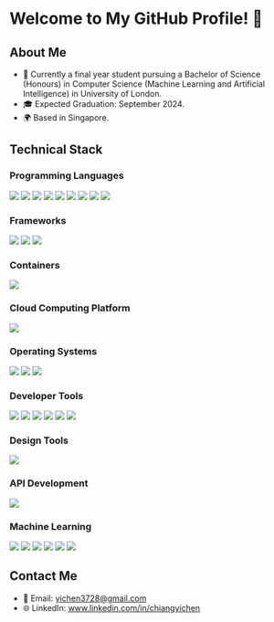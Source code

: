 # Welcome to My GitHub Profile! 👋

## About Me
- 🌟 Currently a final year student pursuing a Bachelor of Science (Honours) in Computer Science (Machine Learning and Artificial Intelligence) in University of London.
- 🎓 Expected Graduation: September 2024.
- 🌍 Based in Singapore.

## Technical Stack

### Programming Languages
<p>
  <img src="https://img.shields.io/badge/python-3670A0?style=for-the-badge&logo=python&logoColor=ffdd54">
  <img src="https://img.shields.io/badge/HTML-E34F26?style=for-the-badge&logo=html5&logoColor=white">
  <img src="https://img.shields.io/badge/CSS-1572B6?style=for-the-badge&logo=css3&logoColor=white">
  <img src="https://img.shields.io/badge/javascript-F7DF1E?style=for-the-badge&logo=javascript&logoColor=black">
  <img src="https://img.shields.io/badge/SQL-4479A1?style=for-the-badge&logo=mysql&logoColor=white">
  <img src="https://img.shields.io/badge/c++-%2300599C?style=for-the-badge&logo=c%2B%2B&logoColor=white">
  <img src="https://img.shields.io/badge/Java-007396?style=for-the-badge&logo=java&logoColor=white">
  <img src="https://img.shields.io/badge/Go-00ADD8?style=for-the-badge&logo=go&logoColor=white">
  <img src="https://img.shields.io/badge/MongoDB-47A248?style=for-the-badge&logo=mongodb&logoColor=white">
</p>

### Frameworks
<p>
  <img src="https://img.shields.io/badge/ExpressJS-000000?style=for-the-badge&logo=express&logoColor=white">
  <img src="https://img.shields.io/badge/Node.js-339933?style=for-the-badge&logo=node.js&logoColor=white">
  <img src="https://img.shields.io/badge/Flask-000000?style=for-the-badge&logo=flask&logoColor=white">
</p>

### Containers
<p>
  <img src="https://img.shields.io/badge/Docker-2496ED?style=for-the-badge&logo=docker&logoColor=white">
</p>

### Cloud Computing Platform
<p>
  <img src="https://img.shields.io/badge/Microsoft%20Azure-0089D6?style=for-the-badge&logo=microsoft%20azure&logoColor=white">
</p>

### Operating Systems
<p>
  <img src="https://img.shields.io/badge/Windows-0078D6?style=for-the-badge&logo=windows&logoColor=white">
  <img src="https://img.shields.io/badge/MacOS-000000?style=for-the-badge&logo=apple&logoColor=white">
  <img src="https://img.shields.io/badge/Ubuntu-E95420?style=for-the-badge&logo=ubuntu&logoColor=white">
</p>

### Developer Tools
<p>
  <img src="https://img.shields.io/badge/Git-F05032?style=for-the-badge&logo=git&logoColor=white">
  <img src="https://img.shields.io/badge/GitHub-181717?style=for-the-badge&logo=github&logoColor=white">
  <img src="https://img.shields.io/badge/VS%20Code-007ACC?style=for-the-badge&logo=visual%20studio%20code&logoColor=white">
  <img src="https://img.shields.io/badge/Visual%20Studio%202022-5C2D91?style=for-the-badge&logo=visual%20studio&logoColor=white">
  <img src="https://img.shields.io/badge/Bash-4EAA25?style=for-the-badge&logo=gnu%20bash&logoColor=white">
  <img src="https://img.shields.io/badge/Jupyter-Notebook-F37626?style=for-the-badge&logo=jupyter&logoColor=white">
</p>

### Design Tools
<p>
  <img src="https://img.shields.io/badge/Figma-F24E1E?style=for-the-badge&logo=figma&logoColor=white">
</p>

### API Development
<p>
  <img src="https://img.shields.io/badge/Postman-FF6C37?style=for-the-badge&logo=postman&logoColor=white">
</p>

### Machine Learning
<p>
  <img src="https://img.shields.io/badge/TensorFlow-FF6F00?style=for-the-badge&logo=tensorflow&logoColor=white">
  <img src="https://img.shields.io/badge/Keras-D00000?style=for-the-badge&logo=keras&logoColor=white">
  <img src="https://img.shields.io/badge/OpenCV-5C3EE8?style=for-the-badge&logo=opencv&logoColor=white">
  <img src="https://img.shields.io/badge/Natural%20Language%20Processing-1572B6?style=for-the-badge&logo=natural%20language%20processing&logoColor=white">
  <img src="https://img.shields.io/badge/Prompt%20Engineering-FFD166?style=for-the-badge&logo=prompt%20engineering&logoColor=black">
  <img src="https://img.shields.io/badge/Large%20Language%20Model-6D28D9?style=for-the-badge&logo=large%20language%20model&logoColor=white">
</p>

## Contact Me
- 📧 Email: yichen3728@gmail.com
- 🌐 LinkedIn: www.linkedin.com/in/chiangyichen
